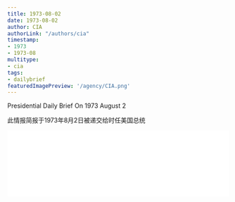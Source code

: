 ```yaml
---
title: 1973-08-02
date: 1973-08-02
author: CIA 
authorLink: "/authors/cia"
timestamp: 
- 1973
- 1973-08
multitype: 
- cia
tags: 
- dailybrief
featuredImagePreview: '/agency/CIA.png'
---
```



Presidential Daily Brief On 1973 August 2

此情报简报于1973年8月2日被递交给时任美国总统

<!--more-->





<div id="over" style="width:100%; overflow:hidden"> <iframe id="sFrame" name="sFrame" frameborder="no" border="0"  allowfullscreen marginwidth="0" scrolling="no" src = " /CIA/1973-08-02.html "  style = " position:absulute; width: 806px; top: 300;" > </iframe> </div>